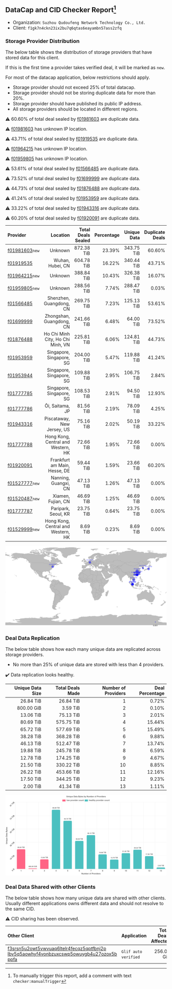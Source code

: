 ## DataCap and CID Checker Report[^1]
 - Organization: `Suzhou Qudoufeng Network Technology Co., Ltd.`
 - Client: `f1gk7n4ckn23ix2bu7q6qtas6eayambn57ass2zfq`
### Storage Provider Distribution
The below table shows the distribution of storage providers that have stored data for this client.

If this is the first time a provider takes verified deal, it will be marked as `new`.

For most of the datacap application, below restrictions should apply.
 - Storage provider should not exceed 25% of total datacap.
 - Storage provider should not be storing duplicate data for more than 20%.
 - Storage provider should have published its public IP address.
 - All storage providers should be located in different regions.

⚠️ 60.60% of total deal sealed by [f01981603](https://filfox.info/en/address/f01981603) are duplicate data.

⚠️ [f01981603](https://filfox.info/en/address/f01981603) has unknown IP location.

⚠️ 43.71% of total deal sealed by [f01919535](https://filfox.info/en/address/f01919535) are duplicate data.

⚠️ [f01964215](https://filfox.info/en/address/f01964215) has unknown IP location.

⚠️ [f01959805](https://filfox.info/en/address/f01959805) has unknown IP location.

⚠️ 53.61% of total deal sealed by [f01566485](https://filfox.info/en/address/f01566485) are duplicate data.

⚠️ 73.52% of total deal sealed by [f01699999](https://filfox.info/en/address/f01699999) are duplicate data.

⚠️ 44.73% of total deal sealed by [f01876488](https://filfox.info/en/address/f01876488) are duplicate data.

⚠️ 41.24% of total deal sealed by [f01953959](https://filfox.info/en/address/f01953959) are duplicate data.

⚠️ 33.22% of total deal sealed by [f01943316](https://filfox.info/en/address/f01943316) are duplicate data.

⚠️ 60.20% of total deal sealed by [f01920091](https://filfox.info/en/address/f01920091) are duplicate data.

| Provider                                                    |                           Location | Total Deals Sealed | Percentage | Unique Data | Duplicate Deals |
| :---------------------------------------------------------- | ---------------------------------: | -----------------: | ---------: | ----------: | --------------: |
| [f01981603](https://filfox.info/en/address/f01981603)`new`  |                            Unknown |         872.38 TiB |     23.39% |  343.75 TiB |          60.60% |
| [f01919535](https://filfox.info/en/address/f01919535)       |                   Wuhan, Hubei, CN |         604.78 TiB |     16.22% |  340.44 TiB |          43.71% |
| [f01964215](https://filfox.info/en/address/f01964215)`new`  |                            Unknown |         388.84 TiB |     10.43% |  326.38 TiB |          16.07% |
| [f01959805](https://filfox.info/en/address/f01959805)`new`  |                            Unknown |         288.56 TiB |      7.74% |  288.47 TiB |           0.03% |
| [f01566485](https://filfox.info/en/address/f01566485)       |            Shenzhen, Guangdong, CN |         269.75 TiB |      7.23% |  125.13 TiB |          53.61% |
| [f01699999](https://filfox.info/en/address/f01699999)       |           Zhongshan, Guangdong, CN |         241.66 TiB |      6.48% |   64.00 TiB |          73.52% |
| [f01876488](https://filfox.info/en/address/f01876488)       |  Ho Chi Minh City, Ho Chi Minh, VN |         225.81 TiB |      6.06% |  124.81 TiB |          44.73% |
| [f01953959](https://filfox.info/en/address/f01953959)       |           Singapore, Singapore, SG |         204.00 TiB |      5.47% |  119.88 TiB |          41.24% |
| [f01953944](https://filfox.info/en/address/f01953944)       |           Singapore, Singapore, SG |         109.88 TiB |      2.95% |  106.75 TiB |           2.84% |
| [f01777785](https://filfox.info/en/address/f01777785)       |           Singapore, Singapore, SG |         108.53 TiB |      2.91% |   94.50 TiB |          12.93% |
| [f01777786](https://filfox.info/en/address/f01777786)       |                    Ōi, Saitama, JP |          81.56 TiB |      2.19% |   78.09 TiB |           4.25% |
| [f01943316](https://filfox.info/en/address/f01943316)       |         Piscataway, New Jersey, US |          75.16 TiB |      2.02% |   50.19 TiB |          33.22% |
| [f01777788](https://filfox.info/en/address/f01777788)       | Hong Kong, Central and Western, HK |          72.66 TiB |      1.95% |   72.66 TiB |           0.00% |
| [f01920091](https://filfox.info/en/address/f01920091)       |       Frankfurt am Main, Hesse, DE |          59.44 TiB |      1.59% |   23.66 TiB |          60.20% |
| [f01527777](https://filfox.info/en/address/f01527777)`new`  |               Nanning, Guangxi, CN |          47.13 TiB |      1.26% |   47.13 TiB |           0.00% |
| [f01520487](https://filfox.info/en/address/f01520487)`new`  |                 Xiamen, Fujian, CN |          46.69 TiB |      1.25% |   46.69 TiB |           0.00% |
| [f01777787](https://filfox.info/en/address/f01777787)       |                Paripark, Seoul, KR |          23.75 TiB |      0.64% |   23.75 TiB |           0.00% |
| [f01529999](https://filfox.info/en/address/f01529999)`new`  | Hong Kong, Central and Western, HK |           8.69 TiB |      0.23% |    8.69 TiB |           0.00% |

![Provider Distribution](https://raw.githubusercontent.com/data-preservation-programs/filplus-checker-assets/main/filecoin-project/filecoin-plus-large-datasets/issues/638/1671097585799.png)
### Deal Data Replication
The below table shows how each many unique data are replicated across storage providers.
- No more than 25% of unique data are stored with less than 4 providers.

✔️ Data replication looks healthy.

| Unique Data Size | Total Deals Made | Number of Providers | Deal Percentage |
| ---------------: | ---------------: | ------------------: | --------------: |
|        26.84 TiB |        26.84 TiB |                   1 |           0.72% |
|       800.00 GiB |         3.59 TiB |                   2 |           0.10% |
|        13.06 TiB |        75.13 TiB |                   3 |           2.01% |
|        80.69 TiB |       575.75 TiB |                   4 |          15.44% |
|        65.72 TiB |       577.69 TiB |                   5 |          15.49% |
|        38.28 TiB |       368.28 TiB |                   6 |           9.88% |
|        46.13 TiB |       512.47 TiB |                   7 |          13.74% |
|        19.88 TiB |       245.78 TiB |                   8 |           6.59% |
|        12.78 TiB |       174.25 TiB |                   9 |           4.67% |
|        21.50 TiB |       330.22 TiB |                  10 |           8.85% |
|        26.22 TiB |       453.66 TiB |                  11 |          12.16% |
|        17.50 TiB |       344.25 TiB |                  12 |           9.23% |
|         2.00 TiB |        41.34 TiB |                  13 |           1.11% |

![Replication Distribution](https://raw.githubusercontent.com/data-preservation-programs/filplus-checker-assets/main/filecoin-project/filecoin-plus-large-datasets/issues/638/1671097586316.png)
### Deal Data Shared with other Clients
The below table shows how many unique data are shared with other clients.
Usually different applications owns different data and should not resolve to the same CID.

⚠️ CID sharing has been observed.

| Other Client                                                                                                                                                                                                              | Application          | Total Deals Affected | Unique CIDs |          Verifier |
| :------------------------------------------------------------------------------------------------------------------------------------------------------------------------------------------------------------------------ | :------------------- | -------------------: | ----------: | ----------------: |
| [f3srsn5u2owt5vwvuaq6ltelr4fecqz5qptfbnj2p<br/>lbv5q5aowhyf4vonbzuxcswp5owuygb4u27ozox5b<br/>ppfa](https://filfox.info/en/address/f3srsn5u2owt5vwvuaq6ltelr4fecqz5qptfbnj2plbv5q5aowhyf4vonbzuxcswp5owuygb4u27ozox5bppfa) | `Glif auto verified` |           256.00 GiB |           1 | Jonathan Schwartz |

[^1]: To manually trigger this report, add a comment with text `checker:manualTrigger`
